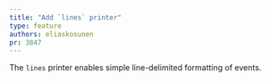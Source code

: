 ```yaml
---
title: "Add `lines` printer"
type: feature
authors: eliaskosunen
pr: 3847
---
```


The `lines` printer enables simple line-delimited formatting of events.

